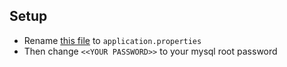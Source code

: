 ## Setup
 - Rename [this file](./src/main/resources/application-example.properties) to `application.properties`
 - Then change `<<YOUR PASSWORD>>` to your mysql root password